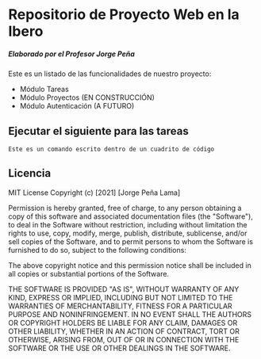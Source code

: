# Repositorio de Proyecto Web en la Ibero
##### Elaborado por el Profesor Jorge Peña

Este es un listado de las funcionalidades de nuestro proyecto:
* Módulo Tareas
* Módulo Proyectos (EN CONSTRUCCIÓN)
* Módulo Autenticación (A FUTURO)

## Ejecutar el siguiente para las tareas

```
Este es un comando escrito dentro de un cuadrito de código
```

## Licencia
MIT License
Copyright (c) [2021] [Jorge Peña Lama]

Permission is hereby granted, free of charge, to any person obtaining a copy
of this software and associated documentation files (the "Software"), to deal
in the Software without restriction, including without limitation the rights
to use, copy, modify, merge, publish, distribute, sublicense, and/or sell
copies of the Software, and to permit persons to whom the Software is
furnished to do so, subject to the following conditions:

The above copyright notice and this permission notice shall be included in all
copies or substantial portions of the Software.

THE SOFTWARE IS PROVIDED "AS IS", WITHOUT WARRANTY OF ANY KIND, EXPRESS OR
IMPLIED, INCLUDING BUT NOT LIMITED TO THE WARRANTIES OF MERCHANTABILITY,
FITNESS FOR A PARTICULAR PURPOSE AND NONINFRINGEMENT. IN NO EVENT SHALL THE
AUTHORS OR COPYRIGHT HOLDERS BE LIABLE FOR ANY CLAIM, DAMAGES OR OTHER
LIABILITY, WHETHER IN AN ACTION OF CONTRACT, TORT OR OTHERWISE, ARISING FROM,
OUT OF OR IN CONNECTION WITH THE SOFTWARE OR THE USE OR OTHER DEALINGS IN THE
SOFTWARE.